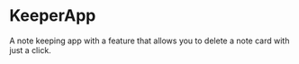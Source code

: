# KeeperApp

A note keeping app with a feature that allows you to delete a note card with just a click.
